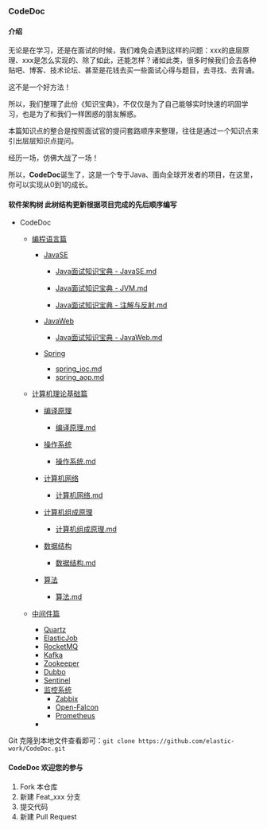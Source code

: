 ### CodeDoc

####  介绍

无论是在学习，还是在面试的时候，我们难免会遇到这样的问题：xxx的底层原理、xxx是怎么实现的、除了如此，还能怎样？诸如此类，很多时候我们会去各种贴吧、博客、技术论坛、甚至是花钱去买一些面试心得与题目，去寻找、去背诵。

这不是一个好方法！

所以，我们整理了此份《知识宝典》，不仅仅是为了自己能够实时快速的巩固学习，也是为了和我们一样困惑的朋友解惑。

本篇知识点的整合是按照面试官的提问套路顺序来整理，往往是通过一个知识点来引出层层知识点提问。

经历一场，仿佛大战了一场！

所以，**CodeDoc**诞生了，这是一个专于Java、面向全球开发者的项目，在这里，你可以实现从0到1的成长。

#### 软件架构树 此树结构更新根据项目完成的先后顺序编写



- CodeDoc

  - [编程语言篇](https://github.com/elastic-work/codedoc/tree/master/%E7%BC%96%E7%A8%8B%E8%AF%AD%E8%A8%80%E7%AF%87)

    - [JavaSE](https://github.com/elastic-work/codedoc/tree/master/%E7%BC%96%E7%A8%8B%E8%AF%AD%E8%A8%80%E7%AF%87/JavaSE)


      - [Java面试知识宝典 - JavaSE.md](https://github.com/elastic-work/codedoc/blob/master/%E7%BC%96%E7%A8%8B%E8%AF%AD%E8%A8%80%E7%AF%87/JavaSE/Java%E9%9D%A2%E8%AF%95%E7%9F%A5%E8%AF%86%E5%AE%9D%E5%85%B8%20-%20JavaSE.md)
    
      - [Java面试知识宝典 - JVM.md](https://github.com/elastic-work/codedoc/blob/master/%E7%BC%96%E7%A8%8B%E8%AF%AD%E8%A8%80%E7%AF%87/JavaSE/Java%E9%9D%A2%E8%AF%95%E7%9F%A5%E8%AF%86%E5%AE%9D%E5%85%B8%20-%20JVM.md)
    
      - [Java面试知识宝典 - 注解与反射.md](https://github.com/elastic-work/codedoc/blob/master/%E7%BC%96%E7%A8%8B%E8%AF%AD%E8%A8%80%E7%AF%87/JavaSE/Java%E9%9D%A2%E8%AF%95%E7%9F%A5%E8%AF%86%E5%AE%9D%E5%85%B8%20-%20%E6%B3%A8%E8%A7%A3%E4%B8%8E%E5%8F%8D%E5%B0%84.md) 
    
    - [JavaWeb](https://github.com/elastic-work/codedoc/tree/master/%E7%BC%96%E7%A8%8B%E8%AF%AD%E8%A8%80%E7%AF%87/JavaWeb)
    
      
      - [Java面试知识宝典 - JavaWeb.md](https://github.com/elastic-work/codedoc/blob/master/%E7%BC%96%E7%A8%8B%E8%AF%AD%E8%A8%80%E7%AF%87/JavaWeb/Java%E9%9D%A2%E8%AF%95%E7%9F%A5%E8%AF%86%E5%AE%9D%E5%85%B8%20-%20JavaWeb.md)
    
    - [Spring](https://github.com/elastic-work/codedoc/tree/master/%E7%BC%96%E7%A8%8B%E8%AF%AD%E8%A8%80%E7%AF%87/spring) 
      - [spring_ioc.md](https://github.com/elastic-work/codedoc/blob/master/%E7%BC%96%E7%A8%8B%E8%AF%AD%E8%A8%80%E7%AF%87/spring/spring_ioc.md)
      - [spring_aop.md](https://github.com/elastic-work/codedoc/blob/master/%E7%BC%96%E7%A8%8B%E8%AF%AD%E8%A8%80%E7%AF%87/spring/spring_aop.md)

  - [计算机理论基础篇](https://github.com/elastic-work/codedoc/tree/master/%E8%AE%A1%E7%AE%97%E6%9C%BA%E7%90%86%E8%AE%BA%E5%9F%BA%E7%A1%80%E7%AF%87)

    - [编译原理](https://github.com/elastic-work/codedoc/tree/master/%E8%AE%A1%E7%AE%97%E6%9C%BA%E7%90%86%E8%AE%BA%E5%9F%BA%E7%A1%80%E7%AF%87/%E7%BC%96%E8%AF%91%E5%8E%9F%E7%90%86)
     
      - [编译原理.md](https://github.com/elastic-work/codedoc/blob/master/%E8%AE%A1%E7%AE%97%E6%9C%BA%E7%90%86%E8%AE%BA%E5%9F%BA%E7%A1%80%E7%AF%87/%E7%BC%96%E8%AF%91%E5%8E%9F%E7%90%86/%E7%BC%96%E8%AF%91%E5%8E%9F%E7%90%86.md)

    - [操作系统](https://github.com/elastic-work/codedoc/tree/master/%E8%AE%A1%E7%AE%97%E6%9C%BA%E7%90%86%E8%AE%BA%E5%9F%BA%E7%A1%80%E7%AF%87/%E6%93%8D%E4%BD%9C%E7%B3%BB%E7%BB%9F)
    
      - [操作系统.md](https://github.com/elastic-work/codedoc/blob/master/%E8%AE%A1%E7%AE%97%E6%9C%BA%E7%90%86%E8%AE%BA%E5%9F%BA%E7%A1%80%E7%AF%87/%E6%93%8D%E4%BD%9C%E7%B3%BB%E7%BB%9F/%E6%93%8D%E4%BD%9C%E7%B3%BB%E7%BB%9F.md) 
    - [计算机网络](https://github.com/elastic-work/codedoc/tree/master/%E8%AE%A1%E7%AE%97%E6%9C%BA%E7%90%86%E8%AE%BA%E5%9F%BA%E7%A1%80%E7%AF%87/%E8%AE%A1%E7%AE%97%E6%9C%BA%E7%BD%91%E7%BB%9C)
    
      - [计算机网络.md](https://github.com/elastic-work/codedoc/blob/master/%E8%AE%A1%E7%AE%97%E6%9C%BA%E7%90%86%E8%AE%BA%E5%9F%BA%E7%A1%80%E7%AF%87/%E8%AE%A1%E7%AE%97%E6%9C%BA%E7%BD%91%E7%BB%9C/%E8%AE%A1%E7%AE%97%E6%9C%BA%E7%BD%91%E7%BB%9C.md)
    - [计算机组成原理](https://github.com/elastic-work/codedoc/tree/master/%E8%AE%A1%E7%AE%97%E6%9C%BA%E7%90%86%E8%AE%BA%E5%9F%BA%E7%A1%80%E7%AF%87/%E8%AE%A1%E7%AE%97%E6%9C%BA%E7%BB%84%E6%88%90%E5%8E%9F%E7%90%86)
    
      - [计算机组成原理.md](https://github.com/elastic-work/codedoc/blob/master/%E8%AE%A1%E7%AE%97%E6%9C%BA%E7%90%86%E8%AE%BA%E5%9F%BA%E7%A1%80%E7%AF%87/%E8%AE%A1%E7%AE%97%E6%9C%BA%E7%BB%84%E6%88%90%E5%8E%9F%E7%90%86/%E8%AE%A1%E7%AE%97%E6%9C%BA%E7%BB%84%E6%88%90%E5%8E%9F%E7%90%86.md)
    - [数据结构](https://github.com/elastic-work/codedoc/tree/master/%E8%AE%A1%E7%AE%97%E6%9C%BA%E7%90%86%E8%AE%BA%E5%9F%BA%E7%A1%80%E7%AF%87/%E6%95%B0%E6%8D%AE%E7%BB%93%E6%9E%84)
      
      - [数据结构.md](https://github.com/elastic-work/codedoc/blob/master/%E8%AE%A1%E7%AE%97%E6%9C%BA%E7%90%86%E8%AE%BA%E5%9F%BA%E7%A1%80%E7%AF%87/%E6%95%B0%E6%8D%AE%E7%BB%93%E6%9E%84/%E6%95%B0%E6%8D%AE%E7%BB%93%E6%9E%84.md)
    - [算法](https://github.com/elastic-work/codedoc/tree/master/%E8%AE%A1%E7%AE%97%E6%9C%BA%E7%90%86%E8%AE%BA%E5%9F%BA%E7%A1%80%E7%AF%87/%E7%AE%97%E6%B3%95)
    
      - [算法.md](https://github.com/elastic-work/codedoc/blob/master/%E8%AE%A1%E7%AE%97%E6%9C%BA%E7%90%86%E8%AE%BA%E5%9F%BA%E7%A1%80%E7%AF%87/%E7%AE%97%E6%B3%95/%E7%AE%97%E6%B3%95.md) 
 
  - [中间件篇](./中间件篇/README.md)
      - [Quartz](./中间件篇/Quartz/README.md)
      - [ElasticJob](./中间件篇/ElasticSearch/README.md)
      - [RocketMQ](./中间件篇/RocketMQ/README.md)
      - [Kafka](./中间件篇/Kafka/README.md)
      - [Zookeeper](./中间件篇/Zookeeper/README.md)
      - [Dubbo](./中间件篇/README.md)
      - [Sentinel](./中间件篇/Sentinel/README.md)
      - [监控系统](./中间件篇/监控系统/README.md)
        - [Zabbix](./中间件篇/监控系统/zabbix/README.md)
        - [Open-FaIcon](./中间件篇/监控系统/Open-Falcon/README.md)
        - [Prometheus](./中间件篇/监控系统/Prometheus/README.md)
    - 
  



Git 克隆到本地文件查看即可：`git clone https://github.com/elastic-work/CodeDoc.git`

#### CodeDoc 欢迎您的参与

1. Fork 本仓库
2. 新建 Feat_xxx 分支
3. 提交代码
4. 新建 Pull Request

